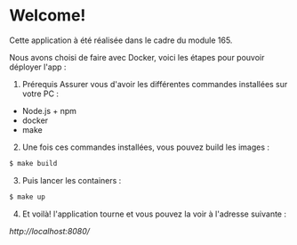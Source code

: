 # Welcome!

Cette application à été réalisée dans le cadre du module 165.

Nous avons choisi de faire avec Docker, voici les étapes pour pouvoir déployer l'app :

1. Prérequis
Assurer vous d'avoir les différentes commandes installées sur votre PC :
  * Node.js + npm
  * docker
  * make

2. Une fois ces commandes installées, vous pouvez build les images :
```bash
$ make build
```

3. Puis lancer les containers : 
```bash
$ make up
```

4. Et voilà! l'application tourne et vous pouvez la voir à l'adresse suivante :

*http://localhost:8080/*
